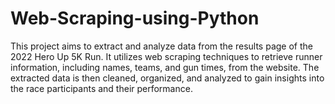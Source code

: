 # Web-Scraping-using-Python
This project aims to extract and analyze data from the results page of the 2022 Hero Up 5K Run. It utilizes web scraping techniques to retrieve runner information, including names, teams, and gun times, from the website. The extracted data is then cleaned, organized, and analyzed to gain insights into the race participants and their performance.
